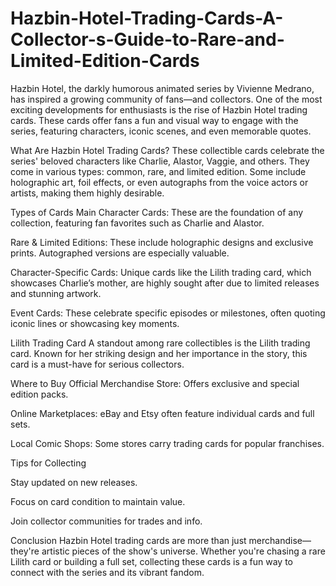 # Hazbin-Hotel-Trading-Cards-A-Collector-s-Guide-to-Rare-and-Limited-Edition-Cards
Hazbin Hotel, the darkly humorous animated series by Vivienne Medrano, has inspired a growing community of fans—and collectors. One of the most exciting developments for enthusiasts is the rise of Hazbin Hotel trading cards. These cards offer fans a fun and visual way to engage with the series, featuring characters, iconic scenes, and even memorable quotes.

What Are Hazbin Hotel Trading Cards?
These collectible cards celebrate the series' beloved characters like Charlie, Alastor, Vaggie, and others. They come in various types: common, rare, and limited edition. Some include holographic art, foil effects, or even autographs from the voice actors or artists, making them highly desirable.

Types of Cards
Main Character Cards: These are the foundation of any collection, featuring fan favorites such as Charlie and Alastor.

Rare & Limited Editions: These include holographic designs and exclusive prints. Autographed versions are especially valuable.

Character-Specific Cards: Unique cards like the Lilith trading card, which showcases Charlie’s mother, are highly sought after due to limited releases and stunning artwork.

Event Cards: These celebrate specific episodes or milestones, often quoting iconic lines or showcasing key moments.

Lilith Trading Card
A standout among rare collectibles is the Lilith trading card. Known for her striking design and her importance in the story, this card is a must-have for serious collectors.

Where to Buy
Official Merchandise Store: Offers exclusive and special edition packs.

Online Marketplaces: eBay and Etsy often feature individual cards and full sets.

Local Comic Shops: Some stores carry trading cards for popular franchises.

Tips for Collecting

Stay updated on new releases.

Focus on card condition to maintain value.

Join collector communities for trades and info.

Conclusion
Hazbin Hotel trading cards are more than just merchandise—they're artistic pieces of the show's universe. Whether you're chasing a rare Lilith card or building a full set, collecting these cards is a fun way to connect with the series and its vibrant fandom.
